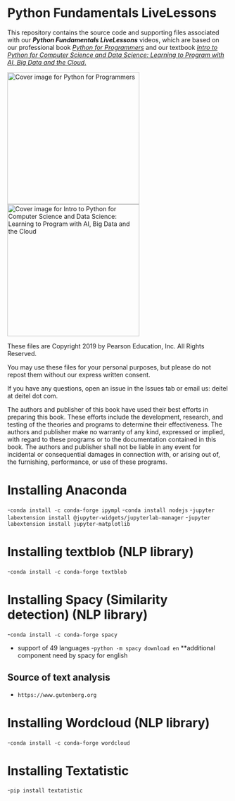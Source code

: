 # Python Fundamentals LiveLessons
This repository contains the source code and supporting files associated with our **_Python Fundamentals LiveLessons_** videos, which are based on our professional book <a href=https://amzn.to/2Kd8dQk target="_blank">_Python for Programmers_</a> and our textbook <a href=https://amzn.to/2KfCptN target="_blank">_Intro to Python for Computer Science and Data Science: Learning to Program with AI, Big Data and the Cloud_.</a>
    
<img src="https://deitel.com/wp-content/uploads/2020/01/python-for-programmers.jpg" alt="Cover image for Python for Programmers" width=300/>

<img src="https://deitel.com/wp-content/uploads/2020/01/intro-to-python-for-computer-science-and-data-science.jpg" alt="Cover image for Intro to Python for Computer Science and Data Science: Learning to Program with AI, Big Data and the Cloud" width=300/>

These files are Copyright 2019 by Pearson Education, Inc. All Rights Reserved. 

You may use these files for your personal purposes, but please do not repost them without our express written consent.

If you have any questions, open an issue in the Issues tab or email us: deitel at deitel dot com.

The authors and publisher of this book have used their best efforts in preparing this book. These efforts include the development, research, and testing of the theories and programs to determine their effectiveness. The authors and publisher make no warranty of any kind, expressed or implied, with regard to these programs or to the documentation contained in this book. The authors and publisher shall not be liable in any event for incidental or consequential damages in connection with, or arising out of, the furnishing, performance, or use of these programs.

# Installing Anaconda 
-`conda install -c conda-forge ipympl`
-`conda install nodejs`
-`jupyter labextension install @jupyter-widgets/jupyterlab-manager`
-`jupyter labextension install jupyter-matplotlib`


# Installing textblob (NLP library)
-`conda install -c conda-forge textblob`

# Installing Spacy (Similarity detection) (NLP library)
-`conda install -c conda-forge spacy`
- support of 49 languages
-`python -m spacy download en` **additional component need by spacy for english

## Source of text analysis
- `https://www.gutenberg.org`

# Installing Wordcloud (NLP library)
-`conda install -c conda-forge wordcloud`

# Installing Textatistic
-`pip install textatistic`